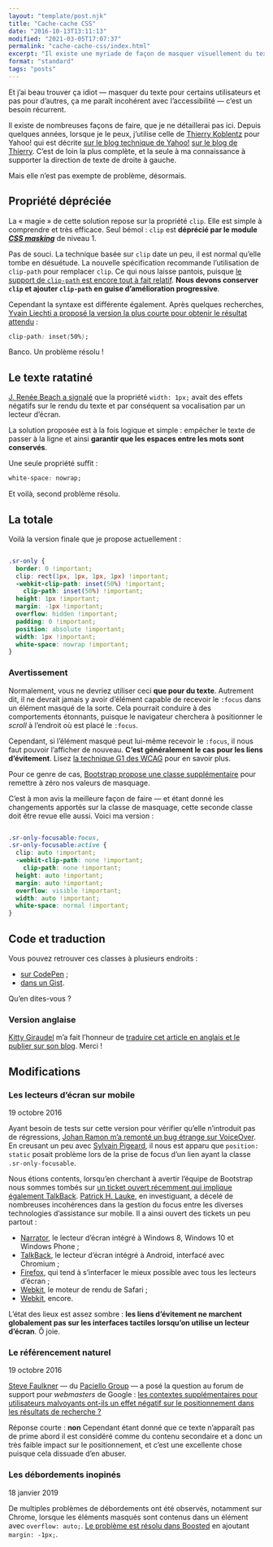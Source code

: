 ```yaml
---
layout: "template/post.njk"
title: "Cache-cache CSS"
date: "2016-10-13T13:11:13"
modified: "2021-03-05T17:07:37"
permalink: "cache-cache-css/index.html"
excerpt: "Il existe une myriade de façon de masquer visuellement du texte en CSS tout en le maintenant accessible aux technologies d'assistance telles que les lecteurs d'écran. J'en agrège ici quelques-unes pour proposer une version que j'espère plus robuste."
format: "standard"
tags: "posts"
---
```

Et j’ai beau trouver ça idiot —&nbsp;masquer du texte pour certains utilisateurs et pas pour d’autres, ça me paraît incohérent avec l’accessibilité&nbsp;— c’est un besoin récurrent.

Il existe de nombreuses façons de faire, que je ne détaillerai pas ici. Depuis quelques années, lorsque je le peux, j’utilise celle de [Thierry Koblentz](https://twitter.com/thierrykoblentz) pour Yahoo! qui est décrite [sur le blog technique de Yahoo!](https://developer.yahoo.com/blogs/ydn/clip-hidden-content-better-accessibility-53456.html) [sur le blog de Thierry](http://cssmojo.com/hide-content-from-sighted-users/). C’est de loin la plus complète, et la seule à ma connaissance à supporter la direction de texte de droite à gauche.

Mais elle n’est pas exempte de problème, désormais.

## Propriété dépréciée

La «&nbsp;magie&nbsp;» de cette solution repose sur la propriété `clip`. Elle est simple à comprendre et très efficace. Seul bémol&nbsp;: `clip` est **déprécié par le module _[CSS masking](https://drafts.fxtf.org/css-masking-1/#clip-property)_** de niveau 1.

Pas de souci. La technique basée sur `clip` date un peu, il est normal qu’elle tombe en désuétude. La nouvelle spécification recommande l’utilisation de `clip-path` pour remplacer `clip`. Ce qui nous laisse pantois, puisque [le support de `clip-path` est encore tout à fait relatif](http://caniuse.com/#feat=css-clip-path). **Nous devons conserver `clip` et ajouter `clip-path` en guise d’amélioration progressive**.

Cependant la syntaxe est différente également. Après quelques recherches, [Yvain Liechti a proposé la version la plus courte pour obtenir le résultat attendu](https://twitter.com/ryuran78/status/778943389819604992)&nbsp;:

```css
clip-path: inset(50%);
```

Banco. Un problème résolu&nbsp;!

## Le texte ratatiné

[J. Renée Beach a signalé](https://medium.com/@jessebeach/beware-smushed-off-screen-accessible-text-5952a4c2cbfe) que la propriété `width: 1px;` avait des effets négatifs sur le rendu du texte et par conséquent sa vocalisation par un lecteur d’écran.

La solution proposée est à la fois logique et simple&nbsp;: empêcher le texte de passer à la ligne et ainsi **garantir que les espaces entre les mots sont conservés**.

Une seule propriété suffit&nbsp;:

```css
white-space: nowrap;
```

Et voilà, second problème résolu.

## La totale

Voilà la version finale que je propose actuellement&nbsp;:

```css

.sr-only {
  border: 0 !important;
  clip: rect(1px, 1px, 1px, 1px) !important;
  -webkit-clip-path: inset(50%) !important;
    clip-path: inset(50%) !important;
  height: 1px !important;
  margin: -1px !important;
  overflow: hidden !important;
  padding: 0 !important;
  position: absolute !important;
  width: 1px !important;
  white-space: nowrap !important;
}
```

### Avertissement

Normalement, vous ne devriez utiliser ceci **que pour du texte**. Autrement dit, il ne devrait jamais y avoir d’élément capable de recevoir le `:focus` dans un élément masqué de la sorte. Cela pourrait conduire à des comportements étonnants, puisque le navigateur cherchera à positionner le _scroll_ à l’endroit où est placé le `:focus`.

Cependant, si l’élément masqué peut lui-même recevoir le `:focus`, il nous faut pouvoir l’afficher de nouveau. **C’est généralement le cas pour les liens d’évitement**. Lisez [la technique G1 des WCAG](https://www.w3.org/TR/2013/NOTE-WCAG20-TECHS-20130905/G1) pour en savoir plus.

Pour ce genre de cas, [Bootstrap propose une classe supplémentaire](https://github.com/twbs/bootstrap/blob/v4-dev/scss/mixins/_screen-reader.scss) pour remettre à zéro nos valeurs de masquage.

C’est à mon avis la meilleure façon de faire —&nbsp;et étant donné les changements apportés sur la classe de masquage, cette seconde classe doit être revue elle aussi. Voici ma version&nbsp;:

```css

.sr-only-focusable:focus,
.sr-only-focusable:active {
  clip: auto !important;
  -webkit-clip-path: none !important;
    clip-path: none !important;
  height: auto !important;
  margin: auto !important;
  overflow: visible !important;
  width: auto !important;
  white-space: normal !important;
}
```

## Code et traduction

Vous pouvez retrouver ces classes à plusieurs endroits&nbsp;:

* [sur CodePen](http://codepen.io/ffoodd/pen/gwKZyq?editors=1100#)&nbsp;;
* [dans un Gist](https://gist.github.com/ffoodd/000b59f431e3e64e4ce1a24d5bb36034).

Qu’en dites-vous&nbsp;?

### Version anglaise

[Kitty Giraudel](https://twitter.com/KittyGiraudel) m’a fait l’honneur de [traduire cet article en anglais et le publier sur son blog](http://kittygiraudel.com/2016/10/13/css-hide-and-seek/). Merci&nbsp;!

## Modifications

### Les lecteurs d’écran sur mobile

19 octobre 2016

Ayant besoin de tests sur cette version pour vérifier qu’elle n’introduit pas de régressions, [Johan Ramon m’a remonté un bug étrange sur VoiceOver](https://twitter.com/johan_ramon/status/788372720224526336). En creusant un peu avec [Sylvain Pigeard](https://github.com/PigeardSylvain), il nous est apparu que `position: static` posait problème lors de la prise de focus d’un lien ayant la classe `.sr-only-focusable`.

Nous étions contents, lorsqu’en cherchant à avertir l’équipe de Bootstrap nous sommes tombés sur [un ticket ouvert récemment qui implique également TalkBack](https://github.com/twbs/bootstrap/issues/20732). [Patrick H. Lauke](https://twitter.com/patrick_h_lauke), en investiguant, a décelé de nombreuses incohérences dans la gestion du focus entre les diverses technologies d’assistance sur mobile. Il a ainsi ouvert des tickets un peu partout&nbsp;:

* [Narrator](https://microsoftaccessibility.uservoice.com/forums/307429-microsoft-accessibility-feedback/suggestions/16717318-focusable-elements-should-fire-focus-event-recei), le lecteur d’écran intégré à Windows 8, Windows 10 et Windows Phone&nbsp;;
* [TalkBack](https://bugs.chromium.org/p/chromium/issues/detail?id=657157), le lecteur d’écran intégré à Android, interfacé avec Chromium&nbsp;;
* [Firefox](https://bugzilla.mozilla.org/show_bug.cgi?id=1000082), qui tend à s’interfacer le mieux possible avec tous les lecteurs d’écran&nbsp;;
* [Webkit](https://bugs.webkit.org/show_bug.cgi?id=116046), le moteur de rendu de Safari&nbsp;;
* [Webkit](https://bugs.webkit.org/show_bug.cgi?id=163658), encore.

L’état des lieux est assez sombre&nbsp;: **les liens d’évitement ne marchent globalement pas sur les interfaces tactiles lorsqu’on utilise un lecteur d’écran**. Ô joie.

### Le référencement naturel

19 octobre 2016

[Steve Faulkner](https://twitter.com/stevefaulkner) —&nbsp;du [Paciello Group](https://www.paciellogroup.com/blog/)&nbsp;— a posé la question au forum de support pour _webmasters_ de Google&nbsp;: [les contextes supplémentaires pour utilisateurs malvoyants ont-ils un effet négatif sur le positionnement dans les résultats de recherche&nbsp;?](https://productforums.google.com/forum/#!msg/webmasters/YJcZUhtMIE4/XkOEzVakBAAJ)

Réponse courte&nbsp;: **non** Cependant étant donné que ce texte n’apparaît pas de prime abord il est considéré comme du contenu secondaire et a donc un très faible impact sur le positionnement, et c’est une excellente chose puisque cela dissuade d’en abuser.

### Les débordements inopinés

18 janvier 2019

De multiples problèmes de débordements ont été observés, notamment sur Chrome, lorsque les éléments masqués sont contenus dans un élément avec `overflow: auto;`. [Le problème est résolu dans Boosted](https://github.com/Orange-OpenSource/Orange-Boosted-Bootstrap/issues/84) en ajoutant `margin: -1px;`.